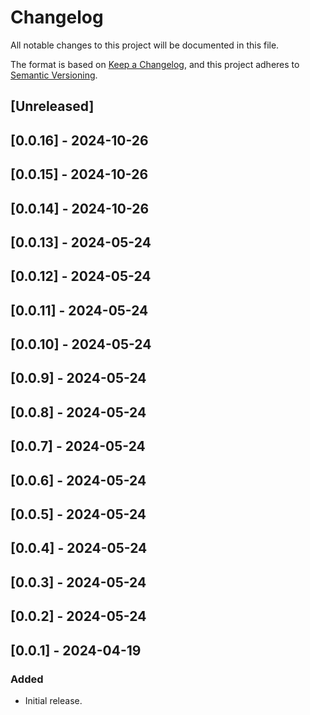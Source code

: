 # Changelog

All notable changes to this project will be documented in this file.

The format is based on [Keep a Changelog](https://keepachangelog.com/en/1.0.0/),
and this project adheres to [Semantic Versioning](https://semver.org/spec/v2.0.0.html).

## [Unreleased]

## [0.0.16] - 2024-10-26

## [0.0.15] - 2024-10-26

## [0.0.14] - 2024-10-26

## [0.0.13] - 2024-05-24

## [0.0.12] - 2024-05-24

## [0.0.11] - 2024-05-24

## [0.0.10] - 2024-05-24

## [0.0.9] - 2024-05-24

## [0.0.8] - 2024-05-24

## [0.0.7] - 2024-05-24

## [0.0.6] - 2024-05-24

## [0.0.5] - 2024-05-24

## [0.0.4] - 2024-05-24

## [0.0.3] - 2024-05-24

## [0.0.2] - 2024-05-24

## [0.0.1] - 2024-04-19

### Added

- Initial release.
